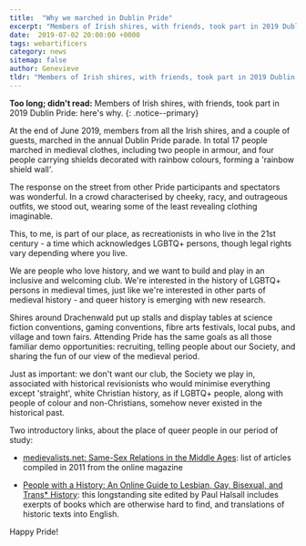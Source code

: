 ```yaml
---
title:  "Why we marched in Dublin Pride"
excerpt: "Members of Irish shires, with friends, took part in 2019 Dublin Pride: here's why."
date:  2019-07-02 20:00:00 +0000 
tags: webartificers 
category: news
sitemap: false
author: Genevieve
tldr: "Members of Irish shires, with friends, took part in 2019 Dublin Pride: here's why."
---
```

__Too long; didn't read:__ Members of Irish shires, with friends, took part in 2019 Dublin Pride: here's why.
{: .notice--primary}

At the end of June 2019, members from all the Irish shires, and a couple of guests, marched in the annual Dublin Pride parade. In total 17 people marched in medieval clothes, including two people in armour, and four people carrying shields decorated with rainbow colours, forming a 'rainbow shield wall'. 

The response on the street from other Pride participants and spectators was wonderful. In a crowd characterised by cheeky, racy, and outrageous outfits, we stood out, wearing some of the least revealing clothing imaginable.

This, to me, is part of our place, as recreationists in who live in the 21st century - a time which acknowledges LGBTQ+ persons, though legal rights vary depending where you live.

We are people who love history, and we want to build and play in an inclusive and welcoming club.  We're interested in the history of LGBTQ+ persons in medieval times, just like we're interested in other parts of medieval history - and queer history is emerging with new research.

Shires around Drachenwald put up stalls and display tables at science fiction conventions, gaming conventions, fibre arts festivals, local pubs, and village and town fairs. Attending Pride has the same goals as all those familiar demo opportunities: recruiting, telling people about our Society, and sharing the fun of our view of the medieval period.
 
Just as important: we don't want our club, the Society we play in, associated with historical revisionists who would minimise everything except 'straight', white Christian history, as if LGBTQ+ people, along with people of colour and non-Christians, somehow never existed in the historical past. 

Two introductory links, about the place of queer people in our period of study:

* [medievalists.net: Same-Sex Relations in the Middle Ages](http://www.medievalists.net/2011/07/same-sex-relations-in-the-middle-ages/): list of articles compiled in 2011 from the online magazine

* [People with a History: An Online Guide to Lesbian, Gay, Bisexual, and Trans\* History](https://sourcebooks.fordham.edu/pwh/index.asp): this longstanding site edited by Paul Halsall includes exerpts of books which are otherwise hard to find, and translations of historic texts into English.

Happy Pride!
